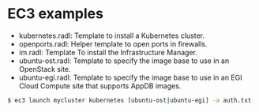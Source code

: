 # EC3 examples

* kubernetes.radl: Template to install a Kubernetes cluster.
* openports.radl: Helper template to open ports in firewalls.
* im.radl: Template To install the Infrastructure Manager.
* ubuntu-ost.radl: Template to specify the image base to use in an OpenStack site.
* ubuntu-egi.radl: Template to specify the image base to use in an EGI Cloud Compute site that supports AppDB images.


```sh
$ ec3 launch mycluster kubernetes [ubuntu-ost|ubuntu-egi] -a auth.txt
```